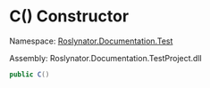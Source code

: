 # C\(\) Constructor

Namespace: [Roslynator.Documentation.Test](../../README.md)

Assembly: Roslynator\.Documentation\.TestProject\.dll

```csharp
public C()
```

